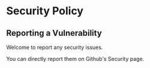 # Security Policy

## Reporting a Vulnerability

Welcome to report any security issues. 

You can directly report them on Github's Security page.
